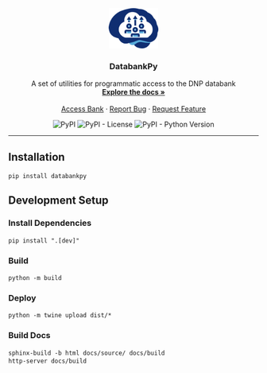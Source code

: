 <!-- PROJECT LOGO -->
<div align="center">
  <a href="https://github.com/DouglasNeuroInformatics/DatabankPy">
    <img src=".github/assets/logo.png" alt="Logo" width="100" >
  </a>
  <h3 align="center">DatabankPy</h3>
  <p align="center">
    A set of utilities for programmatic access to the DNP databank 
    <br />
    <a href="https://douglasneuroinformatics.github.io/DatabankPy/">
      <strong>Explore the docs »
      </strong>
    </a>
    <br />
    <br />
    <a href="https://databank.douglasneuroinformatics.ca">Access Bank</a>
    ·
    <a href="https://github.com/DouglasNeuroInformatics/DatabankPy/issues">Report Bug</a>
    ·
    <a href="https://github.com/DouglasNeuroInformatics/DatabankPy/issues">Request Feature</a>
  </p>
</div>

<!-- PROJECT SHIELDS -->
<div align="center">

  ![PyPI](https://img.shields.io/pypi/v/databankpy)
  ![PyPI - License](https://img.shields.io/pypi/l/databankpy)
  ![PyPI - Python Version](https://img.shields.io/pypi/pyversions/databankpy)
  
</div>
<hr />

## Installation

```shell
pip install databankpy
```

## Development Setup

### Install Dependencies

```shell
pip install ".[dev]"
```

### Build

```shell
python -m build
```

### Deploy

```shell
python -m twine upload dist/*
```

### Build Docs

```shell
sphinx-build -b html docs/source/ docs/build
http-server docs/build
```
